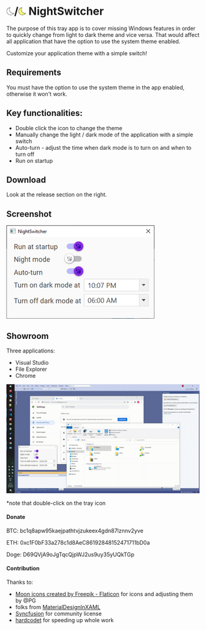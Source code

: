 # <img src="./md_resources/crescent-moon_white.png" width=4%>/<img src="./md_resources/crescent-moon_yellow.png" width=4%> NightSwitcher 

The purpose of this tray app is to cover missing Windows features in order to quickly change from light to dark theme and vice versa. That would affect all application that have the option to use the system theme enabled.

Customize your application theme with a simple switch!

## Requirements

You must have the option to use the system theme in the app enabled, otherwise it won't work.

## Key functionalities:

- Double click the icon to change the theme
- Manually change the light / dark mode of the application with a simple switch
- Auto-turn - adjust the time when dark mode is to turn on and when to turn off
- Run on startup

## Download

Look at the release section on the right.

## Screenshot

![Window Snip](/md_resources/window_snip.png?raw=true)

## Showroom

Three applications:
- Visual Studio
- File Explorer
- Chrome

![Demo](/md_resources/presentation.gif?raw=true)

*note that double-click on the tray icon 


#### Donate

BTC: bc1q8apw95kaejpathtvjzukeex4gdn87lznnv2yve

ETH:  0xc1F0bF33a278c1d8AeC86192848152471711bD0a

Doge: D69QVjA9oJgTqcQjpWJ2us9uy35yUQkTGp

#### Contribution

Thanks to:
- [Moon icons created by Freepik - Flaticon](https://www.flaticon.com/free-icons/moon) for icons and adjusting them by @PG
- folks from [MaterialDesignInXAML](https://github.com/MaterialDesignInXAML/MaterialDesignInXamlToolkit) 
- [Syncfusion](https://www.syncfusion.com/) for community license
- [hardcodet](https://github.com/hardcodet/wpf-notifyicon) for speeding up whole work
